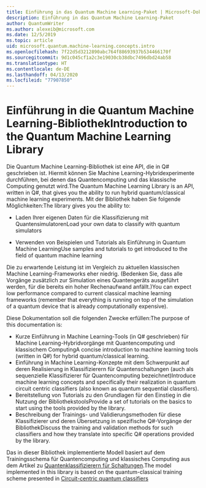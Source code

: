 ```yaml
---
title: Einführung in das Quantum Machine Learning-Paket | Microsoft-Dokumentation
description: Einführung in das Quantum Machine Learning-Paket
author: QuantumWriter
ms.author: alexeib@microsoft.com
ms.date: 12/5/2019
ms.topic: article
uid: microsoft.quantum.machine-learning.concepts.intro
ms.openlocfilehash: 7f22d5d3212890abc764f88693937b534466170f
ms.sourcegitcommit: 9d1c045cf1a2c3e19030cb38dbc7496dbd24ab58
ms.translationtype: HT
ms.contentlocale: de-DE
ms.lasthandoff: 04/13/2020
ms.locfileid: "77907850"
---
```

# <a name="introduction-to-the-quantum-machine-learning-library"></a><span data-ttu-id="1fdb1-103">Einführung in die Quantum Machine Learning-Bibliothek</span><span class="sxs-lookup"><span data-stu-id="1fdb1-103">Introduction to the Quantum Machine Learning Library</span></span>

<span data-ttu-id="1fdb1-104">Die Quantum Machine Learning-Bibliothek ist eine API, die in Q# geschrieben ist. Hiermit können Sie Machine Learning-Hybridexperimente durchführen, bei denen das Quantencomputing und das klassische Computing genutzt wird.</span><span class="sxs-lookup"><span data-stu-id="1fdb1-104">The Quantum Machine Learning Library is an API, written in Q#, that gives you the ability to run hybrid quantum/classical machine learning experiments.</span></span> <span data-ttu-id="1fdb1-105">Mit der Bibliothek haben Sie folgende Möglichkeiten:</span><span class="sxs-lookup"><span data-stu-id="1fdb1-105">The library gives you the ability to:</span></span>

- <span data-ttu-id="1fdb1-106">Laden Ihrer eigenen Daten für die Klassifizierung mit Quantensimulatoren</span><span class="sxs-lookup"><span data-stu-id="1fdb1-106">Load your own data to classify with quantum simulators</span></span>

- <span data-ttu-id="1fdb1-107">Verwenden von Beispielen und Tutorials als Einführung in Quantum Machine Learning</span><span class="sxs-lookup"><span data-stu-id="1fdb1-107">Use samples and tutorials to get introduced to the field of quantum machine learning</span></span>

<span data-ttu-id="1fdb1-108">Die zu erwartende Leistung ist im Vergleich zu aktuellen klassischen Machine Learning-Frameworks eher niedrig. (Bedenken Sie, dass alle Vorgänge zusätzlich zur Simulation eines Quantengeräts ausgeführt werden, für die bereits ein hoher Rechenaufwand anfällt.)</span><span class="sxs-lookup"><span data-stu-id="1fdb1-108">You can expect low performance compared to current classical machine learning frameworks (remember that everything is running on top of the simulation of a quantum device that is already computationally expensive).</span></span>

<span data-ttu-id="1fdb1-109">Diese Dokumentation soll die folgenden Zwecke erfüllen:</span><span class="sxs-lookup"><span data-stu-id="1fdb1-109">The purpose of this documentation is:</span></span>

- <span data-ttu-id="1fdb1-110">Kurze Einführung in Machine Learning-Tools (in Q\# geschrieben) für Machine Learning-Hybridvorgänge mit Quantencomputing und klassischem Computing</span><span class="sxs-lookup"><span data-stu-id="1fdb1-110">A concise introduction to machine learning tools (written in Q\#) for hybrid quantum/classical learning.</span></span>
- <span data-ttu-id="1fdb1-111">Einführung in Machine Learning-Konzepte mit dem Schwerpunkt auf deren Realisierung in Klassifizierern für Quantenschaltungen (auch als sequenzielle Klassifizierer für Quantencomputing bezeichnet)</span><span class="sxs-lookup"><span data-stu-id="1fdb1-111">Introduce machine learning concepts and specifically their realization in quantum circuit centric classifiers (also known as quantum sequential classifiers).</span></span>
- <span data-ttu-id="1fdb1-112">Bereitstellung von Tutorials zu den Grundlagen für den Einstieg in die Nutzung der Bibliothekstools</span><span class="sxs-lookup"><span data-stu-id="1fdb1-112">Provide a set of tutorials on the basics to start using the tools provided by the library.</span></span>
- <span data-ttu-id="1fdb1-113">Beschreibung der Trainings- und Validierungsmethoden für diese Klassifizierer und deren Übersetzung in spezifische Q\#-Vorgänge der Bibliothek</span><span class="sxs-lookup"><span data-stu-id="1fdb1-113">Discuss the training and validation methods for such classifiers and how they translate into specific Q\# operations provided by the library.</span></span>

<span data-ttu-id="1fdb1-114">Das in dieser Bibliothek implementierte Modell basiert auf dem Trainingsschema für Quantencomputing und klassisches Computing aus dem Artikel zu [Quantenklassifizierern für Schaltungen](https://arxiv.org/abs/1804.00633).</span><span class="sxs-lookup"><span data-stu-id="1fdb1-114">The model implemented in this library is based on the quantum-classical training scheme presented in [Circuit-centric quantum classifiers](https://arxiv.org/abs/1804.00633)</span></span>

